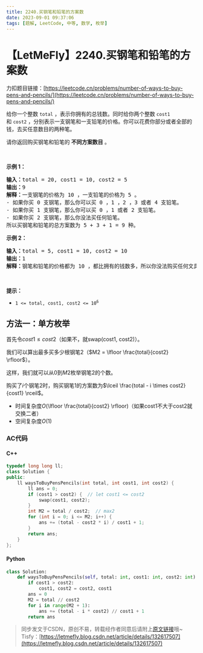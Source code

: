 ```yaml
---
title: 2240.买钢笔和铅笔的方案数
date: 2023-09-01 09:37:06
tags: [题解, LeetCode, 中等, 数学, 枚举]
---
```


# 【LetMeFly】2240.买钢笔和铅笔的方案数

力扣题目链接：[https://leetcode.cn/problems/number-of-ways-to-buy-pens-and-pencils/](https://leetcode.cn/problems/number-of-ways-to-buy-pens-and-pencils/)

<p>给你一个整数&nbsp;<code>total</code>&nbsp;，表示你拥有的总钱数。同时给你两个整数&nbsp;<code>cost1</code> 和&nbsp;<code>cost2</code>&nbsp;，分别表示一支钢笔和一支铅笔的价格。你可以花费你部分或者全部的钱，去买任意数目的两种笔。</p>

<p>请你返回购买钢笔和铅笔的&nbsp;<strong>不同方案数目</strong>&nbsp;。</p>

<p>&nbsp;</p>

<p><strong>示例 1：</strong></p>

<pre><b>输入：</b>total = 20, cost1 = 10, cost2 = 5
<b>输出：</b>9
<b>解释：</b>一支钢笔的价格为 10 ，一支铅笔的价格为 5 。
- 如果你买 0 支钢笔，那么你可以买 0 ，1 ，2 ，3 或者 4 支铅笔。
- 如果你买 1 支钢笔，那么你可以买 0 ，1 或者 2 支铅笔。
- 如果你买 2 支钢笔，那么你没法买任何铅笔。
所以买钢笔和铅笔的总方案数为 5 + 3 + 1 = 9 种。
</pre>

<p><strong>示例 2：</strong></p>

<pre><b>输入：</b>total = 5, cost1 = 10, cost2 = 10
<b>输出：</b>1
<b>解释：</b>钢笔和铅笔的价格都为 10 ，都比拥有的钱数多，所以你没法购买任何文具。所以只有 1 种方案：买 0 支钢笔和 0 支铅笔。
</pre>

<p>&nbsp;</p>

<p><strong>提示：</strong></p>

<ul>
	<li><code>1 &lt;= total, cost1, cost2 &lt;= 10<sup>6</sup></code></li>
</ul>


    
## 方法一：单方枚举

首先令$cost1 \leq cost2$（如果不，就swap(cost1, cost2)）。

我们可以算出最多买多少根钢笔2（$M2 = \lfloor \frac{total}{cost2} \rfloor$）。

这样，我们就可以从$0$到$M2$枚举钢笔2的个数。

购买了$i$个钢笔2时，购买钢笔1的方案数为$\lceil \frac{total - i \times cost2}{cost1} \rceil$。

+ 时间复杂度$O($\lfloor \frac{total}{cost2} \rfloor$)$（如果cost1不大于cost2就交换二者）
+ 空间复杂度$O(1)$

### AC代码

#### C++

```cpp
typedef long long ll;
class Solution {
public:
    ll waysToBuyPensPencils(int total, int cost1, int cost2) {
        ll ans = 0;
        if (cost1 > cost2) {  // let cost1 <= cost2
            swap(cost1, cost2);
        }
        int M2 = total / cost2;  // max2
        for (int i = 0; i <= M2; i++) {
            ans += (total - cost2 * i) / cost1 + 1;
        }
        return ans;
    }
};
```

#### Python

```python
class Solution:
    def waysToBuyPensPencils(self, total: int, cost1: int, cost2: int) -> int:
        if cost1 > cost2:
            cost1, cost2 = cost2, cost1
        ans = 0
        M2 = total // cost2
        for i in range(M2 + 1):
            ans += (total - i * cost2) // cost1 + 1
        return ans
```

> 同步发文于CSDN，原创不易，转载经作者同意后请附上[原文链接](https://blog.letmefly.xyz/2023/09/01/LeetCode%202240.%E4%B9%B0%E9%92%A2%E7%AC%94%E5%92%8C%E9%93%85%E7%AC%94%E7%9A%84%E6%96%B9%E6%A1%88%E6%95%B0/)哦~
> Tisfy：[https://letmefly.blog.csdn.net/article/details/132617507](https://letmefly.blog.csdn.net/article/details/132617507)

